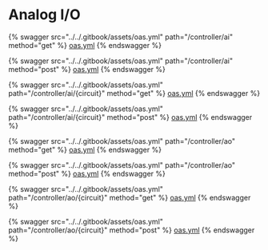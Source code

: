 # Analog I/O



{% swagger src="../../.gitbook/assets/oas.yml" path="/controller/ai" method="get" %}
[oas.yml](../../.gitbook/assets/oas.yml)
{% endswagger %}

{% swagger src="../../.gitbook/assets/oas.yml" path="/controller/ai" method="post" %}
[oas.yml](../../.gitbook/assets/oas.yml)
{% endswagger %}

{% swagger src="../../.gitbook/assets/oas.yml" path="/controller/ai/{circuit}" method="get" %}
[oas.yml](../../.gitbook/assets/oas.yml)
{% endswagger %}

{% swagger src="../../.gitbook/assets/oas.yml" path="/controller/ai/{circuit}" method="post" %}
[oas.yml](../../.gitbook/assets/oas.yml)
{% endswagger %}

{% swagger src="../../.gitbook/assets/oas.yml" path="/controller/ao" method="get" %}
[oas.yml](../../.gitbook/assets/oas.yml)
{% endswagger %}

{% swagger src="../../.gitbook/assets/oas.yml" path="/controller/ao" method="post" %}
[oas.yml](../../.gitbook/assets/oas.yml)
{% endswagger %}

{% swagger src="../../.gitbook/assets/oas.yml" path="/controller/ao/{circuit}" method="get" %}
[oas.yml](../../.gitbook/assets/oas.yml)
{% endswagger %}

{% swagger src="../../.gitbook/assets/oas.yml" path="/controller/ao/{circuit}" method="post" %}
[oas.yml](../../.gitbook/assets/oas.yml)
{% endswagger %}
